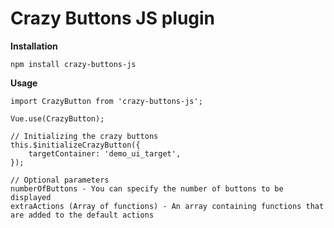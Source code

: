 
# Crazy Buttons JS plugin

**Installation** 

    npm install crazy-buttons-js
   
 **Usage**

    import CrazyButton from 'crazy-buttons-js';
    
    Vue.use(CrazyButton);
    
    // Initializing the crazy buttons
	this.$initializeCrazyButton({
		targetContainer: 'demo_ui_target',
	});

	// Optional parameters
	numberOfButtons - You can specify the number of buttons to be displayed
	extraActions (Array of functions) - An array containing functions that are added to the default actions 